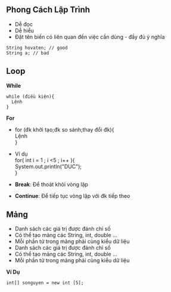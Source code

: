 ﻿## Phong Cách Lập Trình  
* Dễ đọc  
* Dễ hiểu  
* Đặt tên biến có liên quan đến việc cần dùng - đầy đủ ý nghĩa  
  
```  
String hovaten; // good  
String a; // bad  
```  
  
## Loop  
**While**  
```  
while (điều kiện){  
  Lệnh  
}    
```  
**For**  
* for (đk khởi tạo;đk so sánh;thay đổi đk){  
  Lệnh  
}  
  
* Ví dụ  
for( int i = 1 ; i <5 ; i++ ){  
System.out.println("DUC");  
}  

* __Break__: Để thoát khỏi vòng lập  
* __Continue__: Để tiếp tục vòng lập với đk tiếp theo  
  
## Mảng  
  
* Danh sách các giá trị được đánh chỉ số  
* Có thể tạo mảng các String, int, double ...  
* Mỗi phần tử trong mảng phải cùng kiểu dữ liệu  
* Danh sách các giá trị được đánh chỉ số  
* Có thể tạo mảng các String, int, double ...  
* Mỗi phần tử trong mảng phải cùng kiểu dữ liệu  
  
  
__Ví Dụ__  
```  
int[] songuyen = new int [5];  
```
